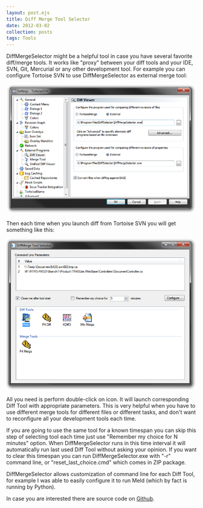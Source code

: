 ```yaml
---
layout: post.ejs
title: Diff Merge Tool Selector
date: 2012-03-02
collection: posts
tags: Tools
---
```

DiffMergeSelector might be a helpful tool in case you have several favorite diff/merge tools. It works like "proxy" between your diff tools and your IDE, SVN, Git, Mercurial or any other development tool.
For example you can configure Tortoise SVN to use DiffMergeSelector as external merge tool:

![](svn-settings.png)

Then each time when you launch diff from Tortoise SVN you will get something like this:

![](main_2.png)

All you need is perform double-click on icon. It will launch corresponding Diff Tool with appropriate parameters. This is very helpful when you have to use different merge tools for different files or different tasks, and don't want to reconfigure all your development tools each time.

If you are going to use the same tool for a known timespan you can skip this step of selecting tool each time just use "Remember my choice for N minutes" option. When DiffMergeSelector runs in this time interval it will automatically run last used Diff Tool without asking your opinion. If you want to clear this timespan you can run DiffMergeSelector.exe with "-r" command line, or "reset_last_choice.cmd" which comes in ZIP package.

DiffMergeSelector allows customization of command line for each Diff Tool, for example I was able to easily configure it to run Meld (which by fact is running by Python).

In case you are interested there are source code on [Github](https://github.com/megaboich/DiffMerge-Tool-Selector).